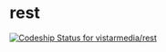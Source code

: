 rest
====

[ ![Codeship Status for vistarmedia/rest](https://www.codeship.io/projects/14a6b800-7a47-0131-3a73-4a3602c7bfcc/status?branch=master)](https://www.codeship.io/projects/14193)
